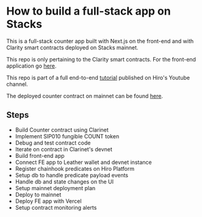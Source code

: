 # How to build a full-stack app on Stacks

This is a full-stack counter app built with Next.js on the front-end and with Clarity smart contracts deployed on Stacks mainnet.

This repo is only pertaining to the Clarity smart contracts. For the front-end application go [here](https://github.com/ECBSJ/Full-Stack-Counter-App-On-Stacks).

This repo is part of a full end-to-end [tutorial](https://youtu.be/Z9JQU_sOQLQ) published on Hiro's Youtube channel.

The deployed counter contract on mainnet can be found [here](https://explorer.hiro.so/txid/SP3TJMRQ13QR6V5HGT6AKEK7PP699F4148JZTB9G3.counter?chain=mainnet).

## Steps

- Build Counter contract using Clarinet
- Implement SIP010 fungible COUNT token
- Debug and test contract code
- Iterate on contract in Clarinet's devnet
- Build front-end app
- Connect FE app to Leather wallet and devnet instance
- Register chainhook predicates on Hiro Platform
- Setup db to handle predicate payload events
- Handle db and state changes on the UI
- Setup mainnet deployment plan
- Deploy to mainnet
- Deploy FE app with Vercel
- Setup contract monitoring alerts
